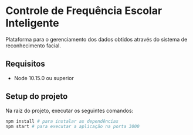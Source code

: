 # Controle de Frequência Escolar Inteligente

Plataforma para o gerenciamento dos dados obtidos através do sistema de reconhecimento facial.

## Requisitos

- Node 10.15.0 ou superior

## Setup do projeto

Na raiz do projeto, executar os seguintes comandos:

```bash
npm install # para instalar as dependências
npm start # para executar a aplicação na porta 3000
```
